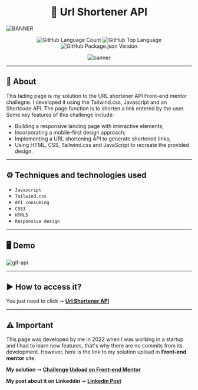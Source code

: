 <h1 align="center"> 🌿 Url Shortener API </h1> 

    
![BANNER](https://github.com/salvedojuliao/page_url-shortener-api/assets/44206400/3904ed5e-d299-46b6-a547-b85e2d46dd4e)

<p align="center">
<img alt="GitHub Language Count" src="https://img.shields.io/github/languages/count/salvedojuliao/page_url-shortener-api" />
<img alt="GitHub Top Language" src="https://img.shields.io/github/languages/top/salvedojuliao/page_url-shortener-api" />
 <img alt="GitHub Package.json Version" src="https://img.shields.io/github/package-json/v/salvedojuliao/page_url-shortener-api" />
</p>

<p align="center">
 <img alt="banner" align="center" src="http://img.shields.io/static/v1?label=STATUS&message=%20FINISHED&color=GREEN&style=for-the-badge" />
</p>

***

## 📌 About 

This lading page is my solution to the URL shortener API Front-end mentor challegne. I developed it using the Tailwind.css, Javascript and an Shortcode API. 
The page function is to shorten a link entered by the user. Some key features of this challenge include:
- Building a responsive landing page with interactive elements;
- Incorporating a mobile-first design approach;
- Implementing a URL shortening API to generate shortened links;
- Using HTML, CSS, Tailwind.css and JavaScript to recreate the provided design.

***

## ⚙️ Techniques and technologies used
- ``Javascript``
- ``Tailwind.css``
- ``API consuming``
- ``CSS3``
- ``HTML5``
- ``Responsive design``

***
 
## 🖥️ Demo  
  
![gif-api](https://github.com/salvedojuliao/page_url-shortener-api/assets/44206400/d7acdf47-d501-4512-81f6-72c93eae2f64)


***
    
## ▶️ How to access it?
You just need to click ➙ <b><a href="https://jaycesar.github.io/page_url-shortener-api/src/"> Url Shortener API </a></b>

***

## ⚠️ Important
This page was developed by me in 2022 when I was working in a startup and I had to learn new features, that's why there are no commits from its development. However, here is the link to
my solution upload in **Front-end mentor** site:

**My solution** ➙ <b><a href="https://www.frontendmentor.io/solutions/i-used-tailwind-bfG2t6IFtA"> Challenge Upload on Front-end Mentor </a></b>
    
**My post about it on Linkeddin** ➙ <b><a href="https://www.linkedin.com/posts/jc-batista_frontend-github-tailwindcss-activity-6978008247060303872-6oWI?utm_source=share&utm_medium=member_desktop"> Linkedin Post </a></b>


